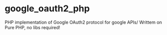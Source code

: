 # google_oauth2_php
PHP implementation of Google OAuth2 protocol for google APIs/ Writtem on Pure PHP, no libs required!
